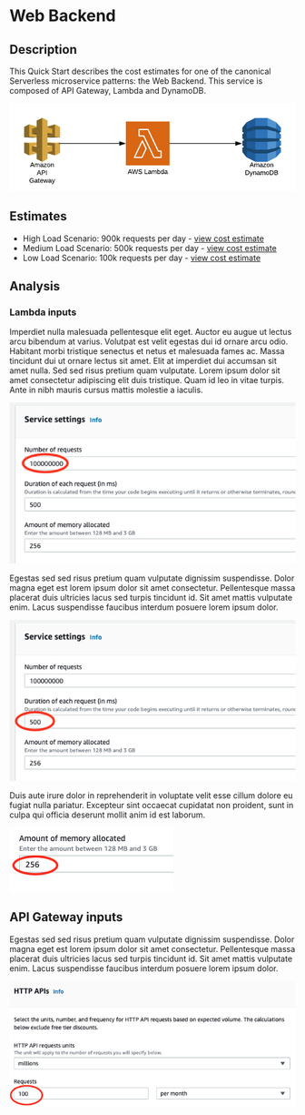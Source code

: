 # Web Backend

## Description
This Quick Start describes the cost estimates for one of the canonical Serverless microservice patterns: the Web Backend. This service is composed of API Gateway, Lambda and DynamoDB.

![alt text](https://github.com/dancfox/serverless-cost-companion/blob/main/web-backend/architecture.png "Web Backend Architecture")

## Estimates

  * High Load Scenario: 900k requests per day - [view cost estimate](https://calculator.aws/#/estimate?id=f952ae55fe96a14619c303df101f43e4d736f473)  
  * Medium Load Scenario: 500k requests per day - [view cost estimate](https://calculator.aws/#/estimate?id=a1c42ffe7b182c3b8778efb52ead3053823db204)
  * Low Load Scenario: 100k requests per day - [view cost estimate](https://calculator.aws/#/estimate?id=dacb9d27a432f5ee86bcffaddf94b2988a7ea470)

## Analysis
### Lambda inputs
Imperdiet nulla malesuada pellentesque elit eget. Auctor eu augue ut lectus arcu bibendum at varius. Volutpat est velit egestas dui id ornare arcu odio. Habitant morbi tristique senectus et netus et malesuada fames ac. Massa tincidunt dui ut ornare lectus sit amet. Elit at imperdiet dui accumsan sit amet nulla. Sed sed risus pretium quam vulputate. Lorem ipsum dolor sit amet consectetur adipiscing elit duis tristique. Quam id leo in vitae turpis. Ante in nibh mauris cursus mattis molestie a iaculis.

![alt text](https://github.com/dancfox/serverless-cost-companion/blob/main/web-backend/lambda1.png "Lambda 1")

Egestas sed sed risus pretium quam vulputate dignissim suspendisse. Dolor magna eget est lorem ipsum dolor sit amet consectetur. Pellentesque massa placerat duis ultricies lacus sed turpis tincidunt id. Sit amet mattis vulputate enim. Lacus suspendisse faucibus interdum posuere lorem ipsum dolor. 

![alt text](https://github.com/dancfox/serverless-cost-companion/blob/main/web-backend/lambda2.png "Lambda 2")

Duis aute irure dolor in reprehenderit in voluptate velit esse cillum dolore eu fugiat nulla pariatur. Excepteur sint occaecat cupidatat non proident, sunt in culpa qui officia deserunt mollit anim id est laborum.

![alt text](https://github.com/dancfox/serverless-cost-companion/blob/main/web-backend/lambda3.png "Lambda 3")

## API Gateway inputs

Egestas sed sed risus pretium quam vulputate dignissim suspendisse. Dolor magna eget est lorem ipsum dolor sit amet consectetur. Pellentesque massa placerat duis ultricies lacus sed turpis tincidunt id. Sit amet mattis vulputate enim. Lacus suspendisse faucibus interdum posuere lorem ipsum dolor. 

![alt text](https://github.com/dancfox/serverless-cost-companion/blob/main/web-backend/api1.png "API 1")